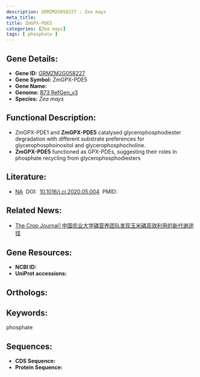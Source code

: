 ```yaml
---
description: GRMZM2G058227 ; Zea mays
meta_title:
title: ZmGPX-PDE5
categories: [Zea mays]
tags: [ phosphate ]
---
```


## Gene Details:
- **Gene ID:**	[GRMZM2G058227]()
- **Gene Symbol:** ZmGPX-PDE5
- **Gene Name:** 
- **Genome:** [B73 RefGen_v3]()
- **Species:** *Zea mays*

## Functional Description:
   - ZmGPX-PDE1 and **ZmGPX-PDE5** catalysed glycerophosphodiester degradation with different substrate preferences for glycerophosphoinositol and glycerophosphocholine.
   - **ZmGPX-PDE5** functioned as GPX-PDEs, suggesting their roles in phosphate recycling from glycerophosphodiesters

## Literature:
   - [NA]( https://www.sciencedirect.com/science/article/pii/S2214514120300799)&nbsp;&nbsp;DOI:&nbsp;&nbsp;[10.1016/j.cj.2020.05.004](https://www.sciencedirect.com/science/article/pii/S2214514120300799)&nbsp;&nbsp;PMID:&nbsp;&nbsp;[](https://pubmed.ncbi.nlm.nih.gov//)

## Related News:
   - [The Crop Journal│中国农业大学磷营养团队发现玉米磷高效利用的新代谢途径](https://mp.weixin.qq.com/s?__biz=Mzg3MDEwNDEyMg==&mid=2247491041&idx=3&sn=8f030cd1d3108f880d83e0cd6cd88b42&chksm=ce93b0b4f9e439a2319228ea2d4f0354745e87f9931d7e62a21d42c64e0c38f828b3e70e3a53&scene=27#wechat_redirect)

## Gene Resources:
- **NCBI ID:** [](https://www.ncbi.nlm.nih.gov/gene/?term=)
- **UniProt accessions:** [](https://www.uniprot.org/uniprotkb//entry)

## Orthologs:

## Keywords:
phosphate

## Sequences:
- **CDS Sequence:**
- **Protein Sequence:**
